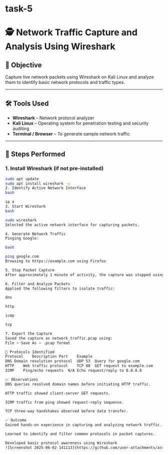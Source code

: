 # task-5
# 🕵️ Network Traffic Capture and Analysis Using Wireshark

## 📌 Objective

Capture live network packets using Wireshark on Kali Linux and analyze them to identify basic network protocols and traffic types.

---

## 🛠️ Tools Used

- **Wireshark** – Network protocol analyzer
- **Kali Linux** – Operating system for penetration testing and security auditing
- **Terminal / Browser** – To generate sample network traffic

---

## 🚀 Steps Performed

### 1. Install Wireshark (if not pre-installed)
```bash
sudo apt update
sudo apt install wireshark -y
2. Identify Active Network Interface
bash

ip a
3. Start Wireshark
bash

sudo wireshark
Selected the active network interface for capturing packets.

4. Generate Network Traffic
Pinging Google:

bash

ping google.com
Browsing to https://example.com using Firefox

5. Stop Packet Capture
After approximately 1 minute of activity, the capture was stopped using the stop button in Wireshark.

6. Filter and Analyze Packets
Applied the following filters to isolate traffic:

dns

http

icmp

tcp

7. Export the Capture
Saved the capture as network_traffic.pcap using:
File > Save As > .pcap format

🔎 Protocols Identified
Protocol	Description	Port	Example
DNS	Domain resolution protocol	UDP 53	Query for google.com
HTTP	Web traffic protocol	TCP 80	GET request to example.com
ICMP	Ping/echo requests	N/A	Echo request/reply to 8.8.8.8

📈 Observations
DNS queries resolved domain names before initiating HTTP traffic.

HTTP traffic showed client-server GET requests.

ICMP traffic from ping showed request-reply sequence.

TCP three-way handshakes observed before data transfer.

✅ Outcome
Gained hands-on experience in capturing and analyzing network traffic.

Learned to identify and filter common protocols in packet captures.

Developed basic protocol awareness using Wireshark
![Screenshot 2025-06-02 141113](https://github.com/user-attachments/assets/c2f19e35-e40f-4f2d-ad64-49d70bd8e362)
